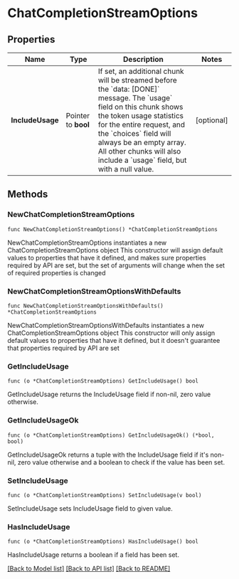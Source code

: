 # ChatCompletionStreamOptions

## Properties

Name | Type | Description | Notes
------------ | ------------- | ------------- | -------------
**IncludeUsage** | Pointer to **bool** | If set, an additional chunk will be streamed before the &#x60;data: [DONE]&#x60; message. The &#x60;usage&#x60; field on this chunk shows the token usage statistics for the entire request, and the &#x60;choices&#x60; field will always be an empty array. All other chunks will also include a &#x60;usage&#x60; field, but with a null value.  | [optional] 

## Methods

### NewChatCompletionStreamOptions

`func NewChatCompletionStreamOptions() *ChatCompletionStreamOptions`

NewChatCompletionStreamOptions instantiates a new ChatCompletionStreamOptions object
This constructor will assign default values to properties that have it defined,
and makes sure properties required by API are set, but the set of arguments
will change when the set of required properties is changed

### NewChatCompletionStreamOptionsWithDefaults

`func NewChatCompletionStreamOptionsWithDefaults() *ChatCompletionStreamOptions`

NewChatCompletionStreamOptionsWithDefaults instantiates a new ChatCompletionStreamOptions object
This constructor will only assign default values to properties that have it defined,
but it doesn't guarantee that properties required by API are set

### GetIncludeUsage

`func (o *ChatCompletionStreamOptions) GetIncludeUsage() bool`

GetIncludeUsage returns the IncludeUsage field if non-nil, zero value otherwise.

### GetIncludeUsageOk

`func (o *ChatCompletionStreamOptions) GetIncludeUsageOk() (*bool, bool)`

GetIncludeUsageOk returns a tuple with the IncludeUsage field if it's non-nil, zero value otherwise
and a boolean to check if the value has been set.

### SetIncludeUsage

`func (o *ChatCompletionStreamOptions) SetIncludeUsage(v bool)`

SetIncludeUsage sets IncludeUsage field to given value.

### HasIncludeUsage

`func (o *ChatCompletionStreamOptions) HasIncludeUsage() bool`

HasIncludeUsage returns a boolean if a field has been set.


[[Back to Model list]](../README.md#documentation-for-models) [[Back to API list]](../README.md#documentation-for-api-endpoints) [[Back to README]](../README.md)


